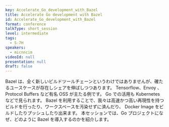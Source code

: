 ```yaml
---
key: Accelerate_Go_development_with_Bazel
title: Accelerate Go development with Bazel 
id: Accelerate_Go_development_with_Bazel
format: conference
talkType: short_session
level: intermediate
tags:
  - S-7H
speakers:
  - micnncim
videoId: null
presentation: null
draft: false
---
```

Bazel は、全く新しいビルドツールチェーンというわけではありませんが、確たるユースケースが存在しシェアを伸ばしつつあります。
Tensorflow、Envoy 、Protocol Buffers など有名 OSS が主たる例です。
Go での活用も Kubernetes などで見られます。
Bazel を利用することで、我々は高速かつ高い再現性を持つビルドを行ったり、ワークスペースを汚染せずに済んだり、
Docker Image をビルドしたりプッシュしたり出来ます。
本セッションでは、Go プロジェクトになぜ、どのように Bazel を導入するのかを紹介します。
